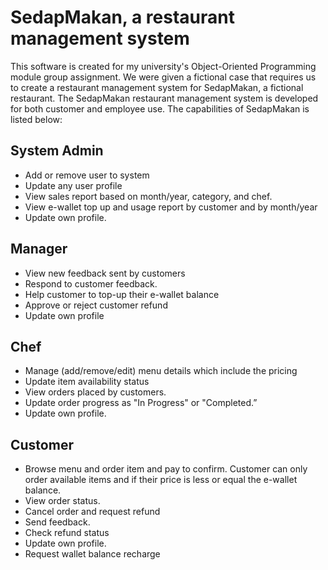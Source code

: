 # SedapMakan, a restaurant management system
This software is created for my university's Object-Oriented Programming module group assignment. We were given a fictional case that requires us to create a restaurant management system for SedapMakan, a fictional restaurant. The SedapMakan restaurant management system is developed for both customer and employee use. The capabilities of SedapMakan is listed below:

## System Admin 
-	Add or remove user to system
-	Update any user profile
-	View sales report based on month/year, category, and chef.
-	View e-wallet top up and usage report by customer and by month/year
-	Update own profile.

## Manager
-	View new feedback sent by customers 
-	Respond to customer feedback.
-	Help customer to top-up their e-wallet balance
-	Approve or reject customer refund
-	Update own profile


## Chef
-	Manage (add/remove/edit) menu details which include the pricing
-	Update item availability status
-	View orders placed by customers.
-	Update order progress as "In Progress" or "Completed.”
-	Update own profile.

## Customer
-	Browse menu and order item and pay to confirm. Customer can only order available items and if their price is less or equal the e-wallet balance.
-	View order status.
-	Cancel order and request refund 
-	Send feedback.
-	Check refund status
-	Update own profile.
-	Request wallet balance recharge
